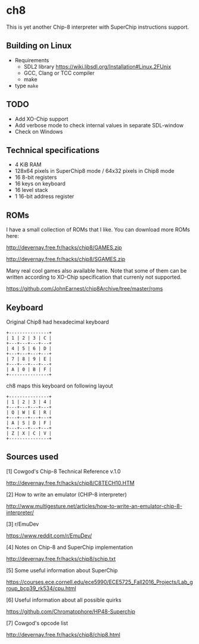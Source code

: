 # ch8
This is yet another Chip-8 interpreter with SuperChip instructions support.


## Building on Linux
* Requirements
  * SDL2 library <https://wiki.libsdl.org/Installation#Linux.2FUnix>
  * GCC, Clang or TCC compiler
  * make
* type `make`


## TODO
* Add XO-Chip support
* Add verbose mode to check internal values in separate SDL-window
* Check on Windows

## Technical specifications
* 4 KiB RAM
* 128x64 pixels in SuperChip8 mode / 64x32 pixels in Chip8 mode
* 16 8-bit registers
* 16 keys on keyboard
* 16 level stack
* 1 16-bit address register

## ROMs

I have a small collection of ROMs that I like.
You can download more ROMs here:

<http://devernay.free.fr/hacks/chip8/GAMES.zip>

<http://devernay.free.fr/hacks/chip8/SGAMES.zip>

Many real cool games also available here. Note that some of them
can be written according to XO-Chip specification that currenly not supported.

<https://github.com/JohnEarnest/chip8Archive/tree/master/roms>

 
## Keyboard

Original Chip8 had hexadecimal keyboard
```
+---------------+
| 1 | 2 | 3 | C |
+---+---+---+---+
| 4 | 5 | 6 | D |
+---+---+---+---+
| 7 | 8 | 9 | E |
+---+---+---+---+
| A | 0 | B | F |
+---------------+
```
ch8 maps this keyboard on following layout
```
+---------------+
| 1 | 2 | 3 | 4 |
+---+---+---+---+
| Q | W | E | R |
+---+---+---+---+
| A | S | D | F |
+---+---+---+---+
| Z | X | C | V |
+---------------+
```
## Sources used
[1] Cowgod's Chip-8 Technical Reference v.1.0

<http://devernay.free.fr/hacks/chip8/C8TECH10.HTM>

[2] How to write an emulator (CHIP-8 interpreter)

<http://www.multigesture.net/articles/how-to-write-an-emulator-chip-8-interpreter/>

[3] r/EmuDev

<https://www.reddit.com/r/EmuDev/>

[4] Notes on Chip-8 and SuperChip implementation

<http://devernay.free.fr/hacks/chip8/schip.txt>

[5] Some useful information about SuperChip

https://courses.ece.cornell.edu/ece5990/ECE5725_Fall2016_Projects/Lab_group_bcp39_rk534/cpu.html

[6] Useful information about all possible quirks

https://github.com/Chromatophore/HP48-Superchip

[7] Cowgod's opcode list

http://devernay.free.fr/hacks/chip8/chip8.html
